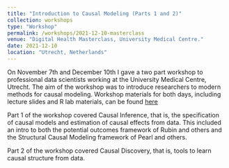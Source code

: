 ```yaml
---
title: "Introduction to Causal Modeling (Parts 1 and 2)"
collection: workshops
type: "Workshop"
permalink: /workshops/2021-12-10-masterclass
venue: "Digital Health Masterclass, University Medical Centre."
date: 2021-12-10
location: "Utrecht, Netherlands"
---
```


On November 7th and December 10th I gave a two part workshop to professional data scientists working at the University Medical Centre, Utrecht. The aim of the workshop was to introduce researchers to modern methods for causal modeling. Workshop materials for both days, including lecture slides and R lab materials, can be found [here](https://github.com/ryanoisin/IntroCausalModeling2021)

Part 1 of the workshop covered Causal Inference, that is, the specification of causal models and estimation of causal effects from data. This included an intro to both the potential outcomes framework of Rubin and others and the Structural Causal Modeling framework of Pearl and others.

Part 2 of the workshop covered Causal Discovery, that is, tools to learn causal structure from data.


